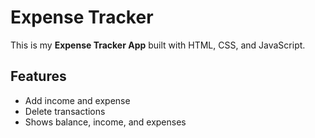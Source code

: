 # Expense Tracker  

This is my **Expense Tracker App** built with HTML, CSS, and JavaScript.  

## Features  
- Add income and expense  
- Delete transactions  
- Shows balance, income, and expenses  
